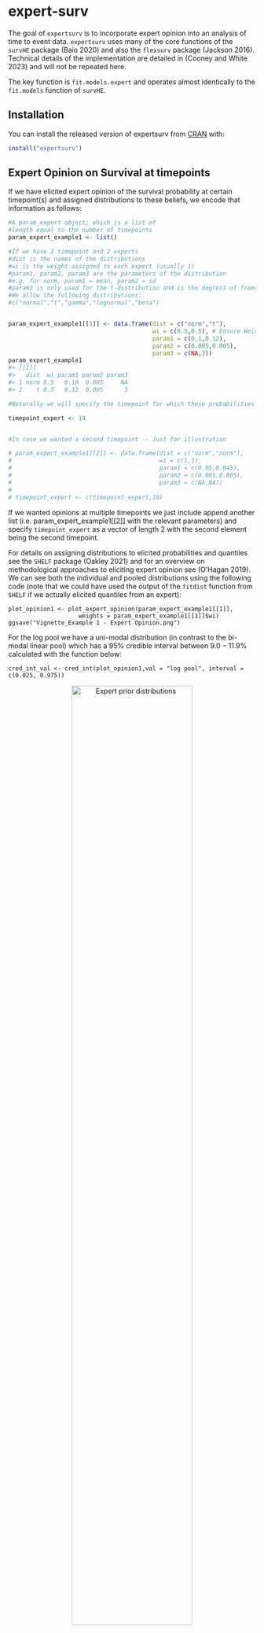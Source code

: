 
<!-- README.md is generated from README.Rmd. Please edit that file -->

# expert-surv

<!-- badges: start -->
<!-- badges: end -->

The goal of `expertsurv` is to incorporate expert opinion into an
analysis of time to event data. `expertsurv` uses many of the core
functions of the `survHE` package (Baio 2020) and also the `flexsurv`
package (Jackson 2016). Technical details of the implementation are
detailed in (Cooney and White 2023) and will not be repeated here.

The key function is `fit.models.expert` and operates almost identically
to the `fit.models` function of `survHE`.

## Installation

You can install the released version of expertsurv from
[CRAN](https://cran.r-project.org/web/packages/expertsurv/) with:

``` r
install("expertsurv")
```

## Expert Opinion on Survival at timepoints

If we have elicited expert opinion of the survival probability at
certain timepoint(s) and assigned distributions to these beliefs, we
encode that information as follows:

``` r
#A param_expert object; which is a list of 
#length equal to the number of timepoints
param_expert_example1 <- list()

#If we have 1 timepoint and 2 experts
#dist is the names of the distributions
#wi is the weight assigned to each expert (usually 1)
#param1, param2, param3 are the parameters of the distribution
#e.g. for norm, param1 = mean, param2 = sd
#param3 is only used for the t-distribution and is the degress of freedom.
#We allow the following distributions:
#c("normal","t","gamma","lognormal","beta") 


param_expert_example1[[1]] <- data.frame(dist = c("norm","t"),
                                         wi = c(0.5,0.5), # Ensure Weights sum to 1
                                         param1 = c(0.1,0.12),
                                         param2 = c(0.005,0.005),
                                         param3 = c(NA,3))
param_expert_example1
#> [[1]]
#>   dist  wi param1 param2 param3
#> 1 norm 0.5   0.10  0.005     NA
#> 2    t 0.5   0.12  0.005      3

#Naturally we will specify the timepoint for which these probabilities where elicited

timepoint_expert <- 14


#In case we wanted a second timepoint -- Just for illustration

# param_expert_example1[[2]] <- data.frame(dist = c("norm","norm"),
#                                          wi = c(1,1),
#                                          param1 = c(0.05,0.045),
#                                          param2 = c(0.005,0.005),
#                                          param3 = c(NA,NA))
# 
# timepoint_expert <- c(timepoint_expert,18)
```

If we wanted opinions at multiple timepoints we just include append
another list (i.e. param_expert_example1\[\[2\]\] with the relevant
parameters) and specify `timepoint_expert` as a vector of length 2 with
the second element being the second timepoint.

For details on assigning distributions to elicited probabilities and
quantiles see the `SHELF` package (Oakley 2021) and for an overview on
methodological approaches to eliciting expert opinion see (O’Hagan
2019). We can see both the individual and pooled distributions using the
following code (note that we could have used the output of the `fitdist`
function from `SHELF` if we actually elicited quantiles from an expert):

    plot_opinion1 <- plot_expert_opinion(param_expert_example1[[1]], 
                        weights = param_expert_example1[[1]]$wi)
    ggsave("Vignette_Example 1 - Expert Opinion.png")

For the log pool we have a uni-modal distribution (in contrast to the
bi-modal linear pool) which has a $95\%$ credible interval between
$9.0−11.9\%$ calculated with the function below:

    cred_int_val <- cred_int(plot_opinion1,val = "log pool", interval = c(0.025, 0.975))

<div class="figure" style="text-align: center">

<img src="inst/image/Vignette_Example_1_Expert_Opinion.png" alt="Expert prior distributions" width="70%" />
<p class="caption">
Expert prior distributions
</p>

</div>

We load and fit the data as follows (in this example considering just
the Weibull and Gompertz models), with `pool_type = "log pool"`
specifying that we want to use the logarithmic pooling (rather than
default “linear pool”). We do this as we wish to compare the results to
the penalized maximum likelihood estimates in the next section.


    data2 <- data %>% rename(status = censored) %>% mutate(time2 = ifelse(time > 10, 10, time),
                                                                  status2 = ifelse(time> 10, 0, status))

    #Set the opinion type to "survival"

    example1  <- fit.models.expert(formula=Surv(time2,status2)~1,data=data2,
                                            distr=c("wph", "gomp"),
                                            method="bayes",
                                            iter = 5000,
                                            pool_type = "log pool", 
                                            opinion_type = "survival",
                                            times_expert = timepoint_expert, 
                                            param_expert = param_expert_example1)

Both visual fit and model fit statistics highlight that the Weibull
model is a poor fit to both the expert opinion and data (black line
referring to the $95\%$ confidence region for the experts prior belief).

    model.fit.plot(example1, type = "dic")

    #N.B. plot.expertsurv (ported directly from survHE) plots the survival function at the posterior mean parameter values
    #     while it is more robust to use the entire posterior sample (make.surv), however, in this case both results are similar. 

     plot(example1, add.km = T, t = 0:30)+
      theme_light()+
      scale_x_continuous(expand = c(0, 0), limits = c(0,NA), breaks=seq(0, 30, 2)) + 
      scale_y_continuous(expand = c(0, 0), limits = c(0, NA), breaks=seq(0, 1, 0.05))+
      geom_segment(aes(x = 14, y = cred_int_val[1], xend = 14, yend = cred_int_val[2]))

<div class="figure" style="text-align: center">

<img src="inst/image/Vignette_Example_1_DIC.png" alt="Model Comparison" width="70%" />
<p class="caption">
Model Comparison
</p>

</div>

<div class="figure" style="text-align: center">

<img src="inst/image/Vignette_Example_1.png" alt="Survival function with Expert prior" width="70%" />
<p class="caption">
Survival function with Expert prior
</p>

</div>

## Expert Opinion using Penalized Maximum Likelihood

We can also fit the model by Penalized Maximum Likelihood approaches
based on code taken from the `flexsurv` package (Jackson 2016). All that
is required that the `method="bayes"` is changed to `method="mle"` with
the `iter` argument now redundant. One argument that maybe of interest
is the `method_mle` which is the optimization procedure that `flexsurv`
uses. In case the optimization fails, we can sometimes obtain
convergence with the `Nelder-Mead` algorithm. If the procedure is still
failing, it may relate to the expert opinion being too informative.

It should be noted that the results will be similar to the Bayesian
approach when the expert opinion is unimodal and relatively more
informative, therefore we use the logarithmic pool which is unimodal.

We find that the AIC values also favour the Gompertz model by a large
factor (not shown) and are very similar to the DIC presented for the
Bayesian model.

<!-- ```{r echo = FALSE, fig.cap = "Survival function with Expert Information-Penalized Maximum Likelihood"} -->
<!-- knitr::include_graphics("inst/image/MLE-Weibull-Gomp.png") -->
<!-- ``` -->
<!--$\texttt{expertsurv}$ modifies some of the $\texttt{flexsurv}$ functions, so if you wish to use revert to the original $\texttt{flexsurv}$ functions within the same session you should run the following commands:

```
    unloadNamespace("flexsurv") #Unload flexsurv and associated name spaces
    require("flexsurv") #reload flexsurv
```-->

## Expert Opinion on Survival of a comparator arm

In this situation we place an opinion on the comparator arm. In this
example `id_St` is used to specify the row number in the data frame of
the comparator arm, indicating that the covariate pattern for this row
represents the group for which the expert opinion is provided.

    param_expert_example2[[1]] <- data.frame(dist = c("norm"),
                                             wi = c(1),
                                             param1 = c(0.1),
                                             param2 = c(0.005),
                                             param3 = c(NA))

``` r
#Check the coding of the arm variable
#Comparator is 0, which is our id_St
unique(data$arm)
#> [1] 0 1
```

    survHE.data.model  <- fit.models.expert(formula=Surv(time2,status2)~as.factor(arm),data=data2,
                                            distr=c("wei"),
                                            method="hmc",
                                            iter = 5000,
                                            opinion_type = "survival",
                                            id_St = min(which(data2$arm ==0)), #We want our opinion to refer to the treatment called "0" 
                                            times_expert = timepoint_expert, 
                                            param_expert = param_expert_example2)

We can remove the impact of expert opinion omitting the arguments
relating to `opinion_type,id_St,times_expert,param_expert`, $\dots$ with
the function.

<div class="figure" style="text-align: center">

<img src="inst/image/Vignette_Example_2.png" alt="Survival function with Expert prior (left) and Vague prior (right)" width="70%" />
<p class="caption">
Survival function with Expert prior (left) and Vague prior (right)
</p>

</div>

The survival function for “arm 1” has been shifted downwards slightly,
however the covariate for the accelerated time factor has markedly
increased to counteract the lower survival probability for the reference
(arm 0).

## Expert Opinion on Survival Difference

This example illustrates an opinion on the survival difference. For
illustration we use the Gompertz, noting that a negative shape parameter
will lead to a proportion of subjects living forever. Clearly the mean
is not defined in these cases so the code automatically constrains the
shape to be positive. It should also be noted that there are many
potential combinations of survival curves which could produce a
difference in the expected survival of 5 months. If this approach is
considered, the number of iterations should be quite large to ensure
convergence.

    param_expert3 <- list()

    #Prior belief of 5 "months" difference in expected survival
    param_expert3[[1]] <- data.frame(dist = "norm", wi = 1, param1 = 5, param2 = 0.2, param3 = NA)


    survHE.data.model  <- fit.models.expert(formula=Surv(time2,status2)~as.factor(arm),data=data2,
                                                         distr=c("gom"),
                                                         method="hmc",
                                                         iter = 5000,
                                                         opinion_type = "mean",
                                                         id_trt = min(which(data2$arm ==1)), # Survival difference is  Mean_surv[id_trt]- Mean_surv[id_comp] 
                                                         id_comp = min(which(data2$arm ==0)),
                                                         param_expert = param_expert3)
                                                         
                                                         

<div class="figure" style="text-align: center">

<img src="inst/image/Vignette_Example_3.png" alt="Survival difference" width="70%" />
<p class="caption">
Survival difference
</p>

</div>

## Compatability with underlying packages survHE and flexsurv

As stated in the introduction this package relies on many of the core
functions of the `survHE, flexsurv` packages Jackson (2016). Because
future versions of `survHE` and `flexsurv` may introduce conflicts with
the current implementation, we have directly ported the key functions
from these packages into the package so that `expertsurv` no longer
imports `survHE,flexsurv` (of course all credit for those functions goes
to Jackson (2016)).

If you run in issues, bugs or just features which you feel would be
useful, please let me know (<phcooney@tcd.ie>) and I will investigate
and update as required.

<!-- One practical difference between the packages is the calculation of DIC (Deviance Information Criterion). In  $\texttt{survHE}$ the posterior median is used as the plug-in estimate for the log-likelihood, while we use the posterior mean as per the definition of DIC by [@Spiegelhalter.2003], noting that both estimates should be very similar.  -->
<!-- ## Survival curves implied by Expert Opinion alone -->
<!-- In some situations it may be of interest to see the range of predicted survival functions given the expert opinion. The easiest solution is to simulate two or more observations. In order to remove the effect of these data points we supply the following argument to the `fit.models.expert` function which essentially sets the likelihood contribution to zero for these points: -->
<!-- ``` -->
<!-- a0 = rep(0.001,nrow(df1)) -->
<!-- ``` -->
<!-- Using Stan and JAGS to simulate these "posteriors" is inefficient and because of lack of identifiability (due to having no data), Markov Chain Monte Carlo diagnostics will suggest there is a problem. A more efficient approach for the Weibull distribution is sketched out below and (similar to [@Ouwens.2018]) would be to: -->
<!--  - Simulate times from the Survival distribution  -->
<!--  - Simulate values of the shape from a vague distribution -->
<!--  - Reexpress the scale in terms of the shape  -->
<!--  As we can see the 90% credible intervals are very wide, narrowing only at the timepoint at which there is expert opinion. -->
<!-- ``` -->
<!-- nsims <- 10000 -->
<!-- Surv_samp <- rbeta(nsims, 10, 100) -->
<!-- ancs <- runif(nsims, 0, 10) #shape -->
<!-- time_expert <- 14 -->
<!-- loc <- exp((ancs*log(time_expert)-log(-log(Surv_samp)))/ancs) -->
<!-- time <- c(0:20) -->
<!-- res <- cbind(ancs,loc) -->
<!-- St <- apply(res, 1, function(x){pweibull(time,x[1],x[2], lower.tail = F )}) -->
<!-- St_sum <- apply(St, 1, quantile, probs = c(0.1, 0.9), na.rm = T) -->
<!-- plot(y = St_sum[1,], x = time, type= "l", xlab = "Time", ylab = "St", -->
<!-- main = "90% interval for survival with St from Beta(10,100)") -->
<!-- lines(y = St_sum[2,], x = time ) -->
<!-- ``` -->
<!-- ```{r echo = FALSE, fig.cap = "Predicted survival without data"} -->
<!-- knitr::include_graphics("Survival without Data.png") -->
<!-- ``` -->

## Model Diagnostics

As this is a Bayesian analysis convergence diagnostics should be
performed. Poor convergence can be observed for many reasons, however,
because of our use of expert opinion it may be a symptom of conflict
between the observed data and the expert’s opinion.

Default priors should work in most situations, but still need to be
considered. At a minimum the Bayesian results without expert opinion
should be compared against the maximum likelihood estimates. If
considerable differences are present the prior distributions should be
investigated.

Because the analysis is done in JAGS and Stan we can leverage the
`ggmcmc` package (Fernández-i-Marín 2016):

    #For Stan Models # Log-Normal, RP, Exponential, Weibull
    ggmcmc(ggs(example1$models$`Exponential`), file = "Exponential.pdf")

    #For JAGS Models # Gamma, Gompertz, Generalized Gamma
    ggmcmc(ggs(as.mcmc(example1$models$`Gamma`)), file = "Gamma.pdf")

## References

<div id="refs" class="references csl-bib-body hanging-indent">

<div id="ref-Baio.2020" class="csl-entry">

Baio, Gianluca. 2020. “<span class="nocase">survHE</span>: Survival
Analysis for Health Economic Evaluation and Cost-Effectiveness
Modeling.” *Journal of Statistical Software* 95 (14): 1–47.
<https://doi.org/10.18637/jss.v095.i14>.

</div>

<div id="ref-Cooney.2023" class="csl-entry">

Cooney, Philip, and Arthur White. 2023. “Direct Incorporation of Expert
Opinion into Parametric Survival Models to Inform Survival
Extrapolation.” *Medical Decision Making* 43 (3): 325–36.
<https://doi.org/10.1177/0272989X221150212>.

</div>

<div id="ref-ggmcmc.2016" class="csl-entry">

Fernández-i-Marín, Xavier. 2016. “<span class="nocase">ggmcmc</span>:
Analysis of MCMC Samples and Bayesian Inference.” *Journal of
Statistical Software* 70 (9): 1–20.
<https://doi.org/10.18637/jss.v070.i09>.

</div>

<div id="ref-flexsurv" class="csl-entry">

Jackson, Christopher. 2016. “<span class="nocase">flexsurv</span>: A
Platform for Parametric Survival Modeling in R.” *Journal of Statistical
Software* 70 (8): 1–33. <https://doi.org/10.18637/jss.v070.i08>.

</div>

<div id="ref-OHagan.2019" class="csl-entry">

O’Hagan, Anthony. 2019. “Expert Knowledge Elicitation: Subjective but
Scientific.” *The American Statistician* 73 (sup1): 69–81.
<https://doi.org/10.1080/00031305.2018.1518265>.

</div>

<div id="ref-SHELF.2021" class="csl-entry">

Oakley, Jeremy. 2021. *SHELF: Tools to Support the Sheffield Elicitation
Framework*. <https://CRAN.R-project.org/package=SHELF>.

</div>

</div>
